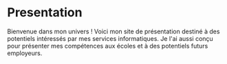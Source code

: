 # Presentation

Bienvenue dans mon univers !
Voici mon site de présentation destiné à des potentiels intéressés par mes services informatiques. 
Je l'ai aussi conçu pour présenter mes compétences aux écoles et à des potentiels futurs employeurs.
